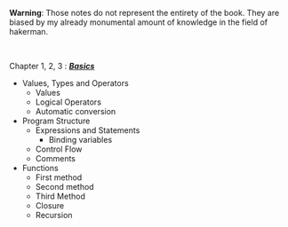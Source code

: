 __Warning__: Those notes do not represent the entirety of the book. They are biased by my already monumental amount of knowledge in the field of hakerman.
 
 &nbsp;

Chapter 1, 2, 3 : [___Basics___](https://github.com/GandalfTea/Notebooks/blob/master/JavaScript/Eloquent%20Javascript/Basics.md)
 
 * Values, Types and Operators
 	*  Values
 	*  Logical Operators
 	*  Automatic conversion
 * Program Structure
 	* Expressions and Statements
 		* Binding variables
 	* Control Flow
 	* Comments
 * Functions
 	* First method
 	* Second method
 	* Third Method
 	* Closure
 	* Recursion
